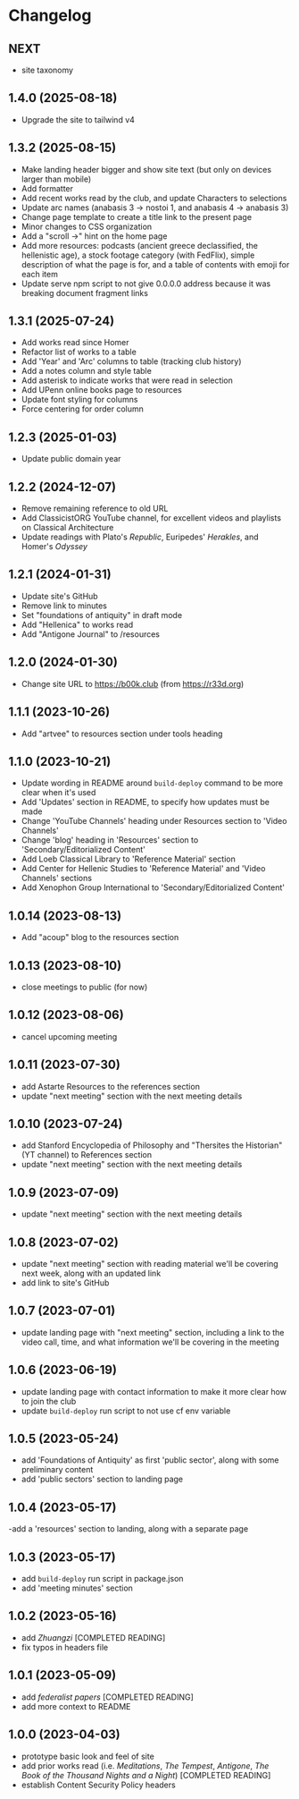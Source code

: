 # Changelog

## NEXT

- site taxonomy

## 1.4.0 (2025-08-18)

- Upgrade the site to tailwind v4

## 1.3.2 (2025-08-15)

- Make landing header bigger and show site text (but only on devices larger than mobile)
- Add formatter
- Add recent works read by the club, and update Characters to selections
- Update arc names (anabasis 3 -> nostoi 1, and anabasis 4 -> anabasis 3)
- Change page template to create a title link to the present page
- Minor changes to CSS organization
- Add a "scroll ->" hint on the home page
- Add more resources: podcasts (ancient greece declassified, the hellenistic age), a stock footage category (with FedFlix), simple description of what the page is for, and a table of contents with emoji for each item
- Update serve npm script to not give 0.0.0.0 address because it was breaking document fragment links

## 1.3.1 (2025-07-24)

- Add works read since Homer
- Refactor list of works to a table
- Add 'Year' and 'Arc' columns to table (tracking club history)
- Add a notes column and style table
- Add asterisk to indicate works that were read in selection
- Add UPenn online books page to resources
- Update font styling for columns
- Force centering for order column

## 1.2.3 (2025-01-03)

- Update public domain year

## 1.2.2 (2024-12-07)

- Remove remaining reference to old URL
- Add ClassicistORG YouTube channel, for excellent videos and playlists on Classical Architecture
- Update readings with Plato's _Republic_, Euripedes' _Herakles_, and Homer's _Odyssey_

## 1.2.1 (2024-01-31)

- Update site's GitHub
- Remove link to minutes
- Set "foundations of antiquity" in draft mode
- Add "Hellenica" to works read
- Add "Antigone Journal" to /resources

## 1.2.0 (2024-01-30)

- Change site URL to https://b00k.club (from https://r33d.org)

## 1.1.1 (2023-10-26)

- Add "artvee" to resources section under tools heading

## 1.1.0 (2023-10-21)

- Update wording in README around `build-deploy` command to be more clear when it's used
- Add 'Updates' section in README, to specify how updates must be made
- Change 'YouTube Channels' heading under Resources section to 'Video Channels'
- Change 'blog' heading in 'Resources' section to 'Secondary/Editorialized Content'
- Add Loeb Classical Library to 'Reference Material' section
- Add Center for Hellenic Studies to 'Reference Material' and 'Video Channels' sections
- Add Xenophon Group International to 'Secondary/Editorialized Content'

## 1.0.14 (2023-08-13)

- Add "acoup" blog to the resources section

## 1.0.13 (2023-08-10)

- close meetings to public (for now)

## 1.0.12 (2023-08-06)

- cancel upcoming meeting

## 1.0.11 (2023-07-30)

- add Astarte Resources to the references section
- update "next meeting" section with the next meeting details

## 1.0.10 (2023-07-24)

- add Stanford Encyclopedia of Philosophy and "Thersites the Historian" (YT channel) to References section
- update "next meeting" section with the next meeting details

## 1.0.9 (2023-07-09)

- update "next meeting" section with the next meeting details

## 1.0.8 (2023-07-02)

- update "next meeting" section with reading material we'll be covering next week, along with an updated link
- add link to site's GitHub

## 1.0.7 (2023-07-01)

- update landing page with "next meeting" section, including a link to the video call, time, and what information we'll be covering in the meeting

## 1.0.6 (2023-06-19)

- update landing page with contact information to make it more clear how to join the club
- update `build-deploy` run script to not use cf env variable

## 1.0.5 (2023-05-24)

- add 'Foundations of Antiquity' as first 'public sector', along with some preliminary content
- add 'public sectors' section to landing page

## 1.0.4 (2023-05-17)

-add a 'resources' section to landing, along with a separate page

## 1.0.3 (2023-05-17)

- add `build-deploy` run script in package.json
- add 'meeting minutes' section

## 1.0.2 (2023-05-16)

- add _Zhuangzi_ [COMPLETED READING]
- fix typos in headers file

## 1.0.1 (2023-05-09)

- add _federalist papers_ [COMPLETED READING]
- add more context to README

## 1.0.0 (2023-04-03)

- prototype basic look and feel of site
- add prior works read (i.e. _Meditations_, _The Tempest_, _Antigone_, _The Book of the Thousand Nights and a Night_) [COMPLETED READING]
- establish Content Security Policy headers
